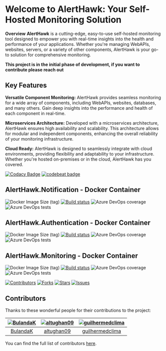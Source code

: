 # Welcome to AlertHawk: Your Self-Hosted Monitoring Solution
**Overview**
**AlertHawk** is a cutting-edge, easy-to-use self-hosted monitoring tool designed to empower you with real-time insights into the health and performance of your applications. Whether you're managing WebAPIs, websites, servers, or a variety of other components, AlertHawk is your go-to solution for comprehensive monitoring.

**This project is in the initial phase of development, if you want to contribute please reach out**

## Key Features
**Versatile Component Monitoring:** AlertHawk provides seamless monitoring for a wide array of components, including WebAPIs, websites, databases, and many others. Gain deep insights into the performance and health of each component in real-time.

**Microservices Architecture:** Developed with a microservices architecture, AlertHawk ensures high availability and scalability. This architecture allows for modular and independent components, enhancing the overall reliability of your monitoring infrastructure.

**Cloud Ready:** AlertHawk is designed to seamlessly integrate with cloud environments, providing flexibility and adaptability to your infrastructure. Whether you're hosted on-premises or in the cloud, AlertHawk has you covered.

[![Codacy Badge](https://app.codacy.com/project/badge/Grade/20da64ba9f9d48abb0733064d2491da4)](https://app.codacy.com/gh/thiagoloureiro/AlertHawk/dashboard?utm_source=gh&utm_medium=referral&utm_content=&utm_campaign=Badge_grade)
[![codebeat badge](https://codebeat.co/badges/793a050a-d71c-404a-8cef-f747c4114be8)](https://codebeat.co/projects/github-com-thiagoloureiro-alerthawk-main)

## AlertHawk.Notification - Docker Container
![Docker Image Size (tag)](https://img.shields.io/docker/image-size/thiagoguaru/alerthawk.notification/latest)
[![Build status](https://thiagoguaru.visualstudio.com/AlertHawk/_apis/build/status/AlertHawk.Notification%20-%20Docker)](https://thiagoguaru.visualstudio.com/AlertHawk/_build/latest?definitionId=10)
![Azure DevOps coverage](https://img.shields.io/azure-devops/coverage/thiagoguaru/alerthawk/9)
![Azure DevOps tests](https://img.shields.io/azure-devops/tests/thiagoguaru/alerthawk/9)

## AlertHawk.Authentication - Docker Container
![Docker Image Size (tag)](https://img.shields.io/docker/image-size/thiagoguaru/alerthawk.authentication/latest)
[![Build status](https://thiagoguaru.visualstudio.com/AlertHawk/_apis/build/status/AlertHawk.Authentication%20-%20Docker)](https://thiagoguaru.visualstudio.com/AlertHawk/_build/latest?definitionId=14)
![Azure DevOps coverage](https://img.shields.io/azure-devops/coverage/thiagoguaru/alerthawk/14)
![Azure DevOps tests](https://img.shields.io/azure-devops/tests/thiagoguaru/alerthawk/14)

## AlertHawk.Monitoring - Docker Container
![Docker Image Size (tag)](https://img.shields.io/docker/image-size/thiagoguaru/alerthawk.monitoring/latest)
[![Build status](https://thiagoguaru.visualstudio.com/AlertHawk/_apis/build/status/AlertHawk.Monitoring%20-%20Docker)](https://thiagoguaru.visualstudio.com/AlertHawk/_build/latest?definitionId=11)
![Azure DevOps coverage](https://img.shields.io/azure-devops/coverage/thiagoguaru/alerthawk/12)
![Azure DevOps tests](https://img.shields.io/azure-devops/tests/thiagoguaru/alerthawk/12)

[![Contributors](https://img.shields.io/github/contributors/thiagoloureiro/AlertHawk.svg)](https://github.com/thiagoloureiro/AlertHawk/graphs/contributors)
[![Forks](https://img.shields.io/github/forks/thiagoloureiro/AlertHawk.svg?style=social)](https://github.com/thiagoloureiro/AlertHawk/network/members)
[![Stars](https://img.shields.io/github/stars/thiagoloureiro/AlertHawk.svg?style=social)](https://github.com/thiagoloureiro/AlertHawk/stargazers)
[![Issues](https://img.shields.io/github/issues/thiagoloureiro/AlertHawk.svg)](https://github.com/thiagoloureiro/AlertHawk/issues)

## Contributors

Thanks to these wonderful people for their contributions to the project:

| [![BulandaK](https://avatars.githubusercontent.com/BulandaK?s=100)](https://github.com/BulandaK) | [![altughan09](https://avatars.githubusercontent.com/altughan09?s=100)](https://github.com/altughan09) | [![guilhermedclima](https://avatars.githubusercontent.com/guilhermedclima?s=100)](https://github.com/guilhermedclima) |
|:---:|:---:|:---:|
| [BulandaK](https://github.com/BulandaK) | [altughan09](https://github.com/altughan09) | [guilhermedclima](https://github.com/guilhermedclima) |

You can find the full list of contributors [here](https://github.com/thiagoloureiro/AlertHawk/graphs/contributors).
